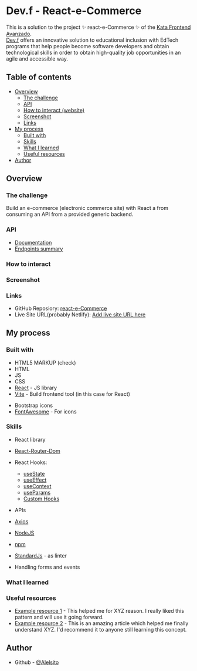 # Dev.f - React-e-Commerce

This is a solution to the project ✨ react-e-Commerce ✨ of the [Kata Frontend Avanzado](https://www.devf.la/master/encoding/mx).\
[Dev.f](https://www.devf.la/) offers an innovative solution to educational inclusion with EdTech programs that help people become software developers and obtain technological skills in order to obtain high-quality job opportunities in an agile and accessible way. 

## Table of contents

- [Overview](#overview)
  - [The challenge](#the-challenge)
  - [API](#api)
  - [How to interact (website)](#how-to-interact)
  - [Screenshot](#screenshot)
  - [Links](#links)
- [My process](#my-process)
  - [Built with](#built-with)
  - [Skills](#skills)
  - [What I learned](#what-i-learned)
  - [Useful resources](#useful-resources)
- [Author](#author)

## Overview

### The challenge

Build an e-commerce (electronic commerce site) with React a
from consuming an API from a provided generic backend.

### API

- [Documentation](https://documenter.getpostman.com/view/807695/Tzm6jvYY)
- [Endpoints summary](https://ecomerce-master.herokuapp.com/docs)

### How to interact

### Screenshot

### Links

- GitHub Reposiory: [react-e-Commerce](https://github.com/Alelsito/react-e-Commerce)
- Live Site URL(probably Netlify): [Add live site URL here]()

## My process

### Built with

- HTML5 MARKUP (check)
- HTML
- JS
- CSS
- [React](https://reactjs.org/) - JS library
- [Vite](https://vitejs.dev/) - Build frontend tool (in this case for React)
<!-- - Bootstrap -->
- Bootstrap icons
- [FontAwesome](https://fontawesome.com/) - For icons


### Skills

- React library
- [React-Router-Dom](https://reactrouter.com/en/main)
- React Hooks:
    - [useState](https://reactjs.org/docs/hooks-state.html)
    - [useEffect](https://reactjs.org/docs/hooks-effect.html)
    - [useContext](https://reactjs.org/docs/hooks-reference.html#usecontext)
    - [useParams](https://reactrouter.com/en/main/hooks/use-params)
    - [Custom Hooks](https://reactjs.org/docs/hooks-custom.html)
- APIs
- [Axios](https://axios-http.com/docs/intro)
- [NodeJS](https://nodejs.org/en/)
- [npm](https://www.npmjs.com/)
- [StandardJs](https://standardjs.com/) - as linter

- Handling forms and events

### What I learned


<!-- ```html
<h1>Some HTML code I'm proud of</h1>
```
```css
.proud-of-this-css {
  color: papayawhip;
}
```
```js
const proudOfThisFunc = () => {
  console.log('🎉')
}
``` -->

### Useful resources

- [Example resource 1](https://www.example.com) - This helped me for XYZ reason. I really liked this pattern and will use it going forward.
- [Example resource 2](https://www.example.com) - This is an amazing article which helped me finally understand XYZ. I'd recommend it to anyone still learning this concept.

## Author

- Github - [@Alelsito](https://github.com/Alelsito)
